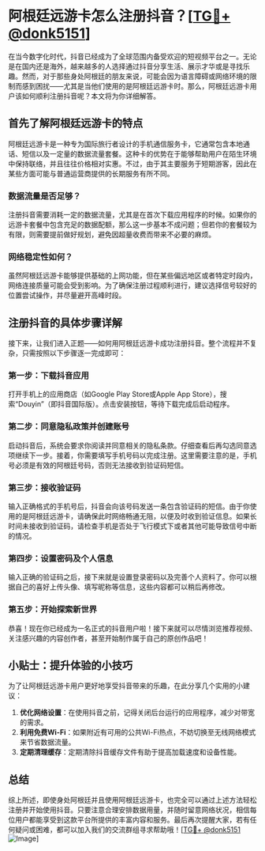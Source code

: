 # 阿根廷远游卡怎么注册抖音？[[TG💪+ @donk5151](https://t.me/s/donk5151)]

在当今数字化时代，抖音已经成为了全球范围内备受欢迎的短视频平台之一。无论是在国内还是海外，越来越多的人选择通过抖音分享生活、展示才华或是寻找乐趣。然而，对于那些身处阿根廷的朋友来说，可能会因为语言障碍或网络环境的限制而感到困扰——尤其是当他们使用的是阿根廷远游卡时。那么，阿根廷远游卡用户该如何顺利注册抖音呢？本文将为你详细解答。

## 首先了解阿根廷远游卡的特点

阿根廷远游卡是一种专为国际旅行者设计的手机通信服务卡，它通常包含本地通话、短信以及一定量的数据流量套餐。这种卡的优势在于能够帮助用户在陌生环境中保持联络，并且往往价格相对实惠。不过，由于其主要服务于短期游客，因此在某些方面可能与普通运营商提供的长期服务有所不同。

### 数据流量是否足够？

注册抖音需要消耗一定的数据流量，尤其是在首次下载应用程序的时候。如果你的远游卡套餐中包含充足的数据配额，那么这一步基本不成问题；但若你的套餐较为有限，则需要提前做好规划，避免因超量收费而带来不必要的麻烦。

### 网络稳定性如何？

虽然阿根廷远游卡能够提供基础的上网功能，但在某些偏远地区或者特定时段内，网络连接质量可能会受到影响。为了确保注册过程顺利进行，建议选择信号较好的位置尝试操作，并尽量避开高峰时段。

## 注册抖音的具体步骤详解

接下来，让我们进入正题——如何用阿根廷远游卡成功注册抖音。整个流程并不复杂，只需按照以下步骤逐一完成即可：

### 第一步：下载抖音应用

打开手机上的应用商店（如Google Play Store或Apple App Store），搜索“Douyin”（即抖音国际版）。点击安装按钮，等待下载完成后启动程序。

### 第二步：同意隐私政策并创建账号

启动抖音后，系统会要求你阅读并同意相关的隐私条款。仔细查看后再勾选同意选项继续下一步。接着，你需要填写手机号码以完成注册。这里需要注意的是，手机号必须是有效的阿根廷号码，否则无法接收到验证码短信。

### 第三步：接收验证码

输入正确格式的手机号后，抖音会向该号码发送一条包含验证码的短信。由于你使用的是阿根廷远游卡，请确保此时网络畅通无阻，以便及时收到验证信息。如果长时间未接收到验证码，请检查手机是否处于飞行模式下或者其他可能导致信号中断的情况。

### 第四步：设置密码及个人信息

输入正确的验证码之后，接下来就是设置登录密码以及完善个人资料了。你可以根据自己的喜好上传头像、填写昵称等信息，这些内容都可以稍后再修改。

### 第五步：开始探索新世界

恭喜！现在你已经成为一名正式的抖音用户啦！接下来就可以尽情浏览推荐视频、关注感兴趣的内容创作者，甚至开始制作属于自己的原创作品吧！

## 小贴士：提升体验的小技巧

为了让阿根廷远游卡用户更好地享受抖音带来的乐趣，在此分享几个实用的小建议：

1. **优化网络设置**：在使用抖音之前，记得关闭后台运行的应用程序，减少对带宽的需求。
2. **利用免费Wi-Fi**：如果附近有可用的公共Wi-Fi热点，不妨切换至无线网络模式来节省数据流量。
3. **定期清理缓存**：定期清除抖音缓存文件有助于提高加载速度和设备性能。

## 总结

综上所述，即使身处阿根廷并且使用阿根廷远游卡，也完全可以通过上述方法轻松注册并开始使用抖音。只要注意合理安排数据用量，并随时留意网络状况，相信每位用户都能享受到这款平台所提供的丰富内容和服务。最后再次提醒大家，若有任何疑问或困难，都可以加入我们的交流群组寻求帮助哦！[[TG💪+ @donk5151](https://t.me/s/donk5151) ![Image](https://i.postimg.cc/rwNCRYN7/Snipaste-2025-04-30-17-27-05.png)]